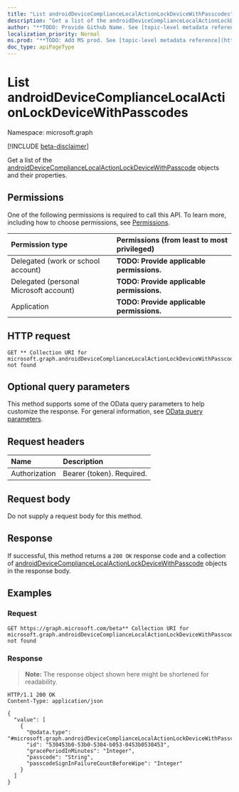 ```yaml
---
title: "List androidDeviceComplianceLocalActionLockDeviceWithPasscodes"
description: "Get a list of the androidDeviceComplianceLocalActionLockDeviceWithPasscode objects and their properties."
author: "**TODO: Provide Github Name. See [topic-level metadata reference](https://msgo.azurewebsites.net/add/document/guidelines/metadata.html#topic-level-metadata)**"
localization_priority: Normal
ms.prod: "**TODO: Add MS prod. See [topic-level metadata reference](https://msgo.azurewebsites.net/add/document/guidelines/metadata.html#topic-level-metadata)**"
doc_type: apiPageType
---
```


# List androidDeviceComplianceLocalActionLockDeviceWithPasscodes
Namespace: microsoft.graph

[!INCLUDE [beta-disclaimer](../../includes/beta-disclaimer.md)]

Get a list of the [androidDeviceComplianceLocalActionLockDeviceWithPasscode](../resources/androiddevicecompliancelocalactionlockdevicewithpasscode.md) objects and their properties.

## Permissions
One of the following permissions is required to call this API. To learn more, including how to choose permissions, see [Permissions](/graph/permissions-reference).

|Permission type|Permissions (from least to most privileged)|
|:---|:---|
|Delegated (work or school account)|**TODO: Provide applicable permissions.**|
|Delegated (personal Microsoft account)|**TODO: Provide applicable permissions.**|
|Application|**TODO: Provide applicable permissions.**|

## HTTP request

<!-- {
  "blockType": "ignored"
}
-->
``` http
GET ** Collection URI for microsoft.graph.androidDeviceComplianceLocalActionLockDeviceWithPasscode not found
```

## Optional query parameters
This method supports some of the OData query parameters to help customize the response. For general information, see [OData query parameters](/graph/query-parameters).

## Request headers
|Name|Description|
|:---|:---|
|Authorization|Bearer {token}. Required.|

## Request body
Do not supply a request body for this method.

## Response

If successful, this method returns a `200 OK` response code and a collection of [androidDeviceComplianceLocalActionLockDeviceWithPasscode](../resources/androiddevicecompliancelocalactionlockdevicewithpasscode.md) objects in the response body.

## Examples

### Request
<!-- {
  "blockType": "request",
  "name": "list_androiddevicecompliancelocalactionlockdevicewithpasscode"
}
-->
``` http
GET https://graph.microsoft.com/beta** Collection URI for microsoft.graph.androidDeviceComplianceLocalActionLockDeviceWithPasscode not found
```


### Response
>**Note:** The response object shown here might be shortened for readability.
<!-- {
  "blockType": "response",
  "truncated": true,
  "@odata.type": "Collection(microsoft.graph.androidDeviceComplianceLocalActionLockDeviceWithPasscode)"
}
-->
``` http
HTTP/1.1 200 OK
Content-Type: application/json

{
  "value": [
    {
      "@odata.type": "#microsoft.graph.androidDeviceComplianceLocalActionLockDeviceWithPasscode",
      "id": "530453b0-53b0-5304-b053-0453b0530453",
      "gracePeriodInMinutes": "Integer",
      "passcode": "String",
      "passcodeSignInFailureCountBeforeWipe": "Integer"
    }
  ]
}
```

